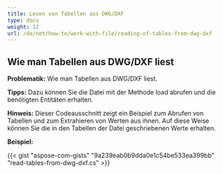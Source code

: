 ```yaml
---
title: Lesen von Tabellen aus DWG/DXF
type: docs
weight: 12
url: /de/net/how-to/work-with-file/reading-of-tables-from-dwg-dxf
---
```


## **Wie man Tabellen aus DWG/DXF liest**

**Problematik:** Wie man Tabellen aus DWG/DXF liest.

**Tipps:** Dazu können Sie die Datei mit der Methode load abrufen und die benötigten Entitäten erhalten.

**Hinweis:** Dieser Codeausschnitt zeigt ein Beispiel zum Abrufen von Tabellen und zum Extrahieren von Werten aus ihnen. Auf diese Weise können Sie die in den Tabellen der Datei geschriebenen Werte erhalten.

**Beispiel:**

{{< gist "aspose-com-gists" "9a239eab0b9dda0e1c54be533ea399bb" "read-tables-from-dwg-dxf.cs" >}}
